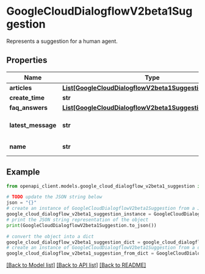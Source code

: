 # GoogleCloudDialogflowV2beta1Suggestion

Represents a suggestion for a human agent.

## Properties

Name | Type | Description | Notes
------------ | ------------- | ------------- | -------------
**articles** | [**List[GoogleCloudDialogflowV2beta1SuggestionArticle]**](GoogleCloudDialogflowV2beta1SuggestionArticle.md) | Output only. Articles ordered by score in descending order. | [optional] 
**create_time** | **str** | Output only. The time the suggestion was created. | [optional] 
**faq_answers** | [**List[GoogleCloudDialogflowV2beta1SuggestionFaqAnswer]**](GoogleCloudDialogflowV2beta1SuggestionFaqAnswer.md) | Output only. Answers extracted from FAQ documents. | [optional] 
**latest_message** | **str** | Output only. Latest message used as context to compile this suggestion. Format: &#x60;projects//locations//conversations//messages/&#x60;. | [optional] 
**name** | **str** | Output only. The name of this suggestion. Format: &#x60;projects//locations//conversations//participants/*/suggestions/&#x60;. | [optional] 

## Example

```python
from openapi_client.models.google_cloud_dialogflow_v2beta1_suggestion import GoogleCloudDialogflowV2beta1Suggestion

# TODO update the JSON string below
json = "{}"
# create an instance of GoogleCloudDialogflowV2beta1Suggestion from a JSON string
google_cloud_dialogflow_v2beta1_suggestion_instance = GoogleCloudDialogflowV2beta1Suggestion.from_json(json)
# print the JSON string representation of the object
print(GoogleCloudDialogflowV2beta1Suggestion.to_json())

# convert the object into a dict
google_cloud_dialogflow_v2beta1_suggestion_dict = google_cloud_dialogflow_v2beta1_suggestion_instance.to_dict()
# create an instance of GoogleCloudDialogflowV2beta1Suggestion from a dict
google_cloud_dialogflow_v2beta1_suggestion_from_dict = GoogleCloudDialogflowV2beta1Suggestion.from_dict(google_cloud_dialogflow_v2beta1_suggestion_dict)
```
[[Back to Model list]](../README.md#documentation-for-models) [[Back to API list]](../README.md#documentation-for-api-endpoints) [[Back to README]](../README.md)


